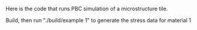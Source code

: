 Here is the code that runs PBC simulation of a microstructure tile.

Build, then run "./build/example 1" to generate the stress data for material 1